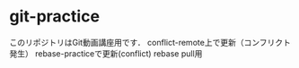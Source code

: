 # git-practice
このリポジトリはGit動画講座用です．
conflict-remote上で更新（コンフリクト発生）
rebase-practiceで更新(conflict)
rebase pull用
